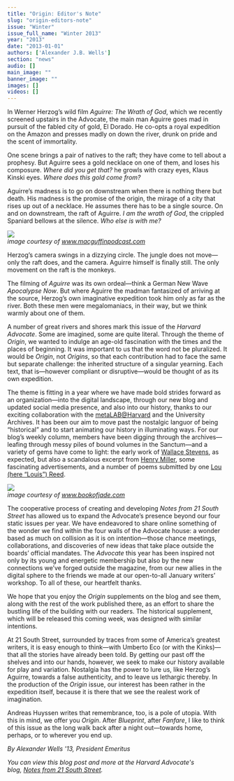 ```yaml
---
title: "Origin: Editor's Note"
slug: "origin-editors-note"
issue: "Winter"
issue_full_name: "Winter 2013"
year: "2013"
date: "2013-01-01"
authors: ['Alexander J.B. Wells']
section: "news"
audio: []
main_image: ""
banner_image: ""
images: []
videos: []
---
```

In Werner Herzog’s wild film *Aguirre: The Wrath of God*, which we recently screened upstairs in the Advocate, the main man Aguirre goes mad in pursuit of the fabled city of gold, El Dorado. He co-opts a royal expedition on the Amazon and presses madly on down the river, drunk on pride and the scent of immortality.

One scene brings a pair of natives to the raft; they have come to tell about a prophesy. But Aguirre sees a gold necklace on one of them, and loses his composure. *Where did you get that?* he growls with crazy eyes, Klaus Kinski eyes. *Where does this gold come from?*

Aguirre’s madness is to go on downstream when there is nothing there but death. His madness is the promise of the origin, the mirage of a city that rises up out of a necklace. He assumes there has to be a single source. On and on downstream, the raft of Aguirre. *I am the wrath of God*, the crippled Spaniard bellows at the silence. *Who else is with me?*

*![](http://farm8.staticflickr.com/7023/6710161165_2f4e4bee99.jpg)  
image courtesy of www.macguffinpodcast.com*

Herzog’s camera swings in a dizzying circle. The jungle does not move—only the raft does, and the camera. Aguirre himself is finally still. The only movement on the raft is the monkeys.

The filming of *Aguirre* was its own ordeal—think a German New Wave *Apocalypse Now*. But where Aguirre the madman fantasized of arriving at the source, Herzog’s own imaginative expedition took him only as far as the river. Both these men were megalomaniacs, in their way, but we think warmly about one of them.

A number of great rivers and shores mark this issue of the *Harvard Advocate*. Some are imagined, some are quite literal. Through the theme of *Origin*, we wanted to indulge an age-old fascination with the times and the places of beginning. It was important to us that the word not be pluralized. It would be *Origin*, not *Origins*, so that each contribution had to face the same but separate challenge: the inherited structure of a singular yearning. Each text, that is—however compliant or disruptive—would be thought of as its own expedition.

The theme is fitting in a year where we have made bold strides forward as an organization—into the digital landscape, through our new blog and updated social media presence, and also into our history, thanks to our exciting collaboration with the [metaLAB@Harvard](http://metalab.harvard.edu/about/) and the University Archives. It has been our aim to move past the nostalgic languor of being “historical” and to start animating our history in illuminating ways. For our blog’s weekly column, members have been digging through the archives—leafing through messy piles of bound volumes in the Sanctum—and a variety of gems have come to light: the early work of [Wallace Stevens](http://theadvocateblog.net/2012/11/21/from-the-archives-wallace-stevens/), as expected, but also a scandalous excerpt from [Henry Miller](http://theadvocateblog.net/2013/02/06/from-the-archives-henry-miller/), some fascinating advertisements, and a number of poems submitted by one [Lou (here “Louis”) Reed](http://theadvocateblog.net/2012/11/13/from-the-archives-the-velvet-undergrounds-lou-reed/).

![](http://www.bookofjade.com/pictures/harvardadvocatepic.jpg)  
*image courtesy of www.bookofjade.com*

The cooperative process of creating and developing *Notes from 21 South Street* has allowed us to expand the Advocate’s presence beyond our four static issues per year. We have endeavored to share online something of the wonder we find within the four walls of the Advocate house: a wonder based as much on collision as it is on intention—those chance meetings, collaborations, and discoveries of new ideas that take place outside the boards’ official mandates. The *Advocate* this year has been inspired not only by its young and energetic membership but also by the new connections we’ve forged outside the magazine, from our new allies in the digital sphere to the friends we made at our open-to-all January writers’ workshop. To all of these, our heartfelt thanks.

We hope that you enjoy the *Origin* supplements on the blog and see them, along with the rest of the work published there, as an effort to share the bustling life of the building with our readers. The historical supplement, which will be released this coming week, was designed with similar intentions.

At 21 South Street, surrounded by traces from some of America’s greatest writers, it is easy enough to think—with Umberto Eco (or with the Kinks)—that all the stories have already been told. By getting our past off the shelves and into our hands, however, we seek to make our history available for play and variation. Nostalgia has the power to lure us, like Herzog’s Aguirre, towards a false authenticity, and to leave us lethargic thereby. In the production of the *Origin* issue, our interest has been rather in the expedition itself, because it is there that we see the realest work of imagination.

Andreas Huyssen writes that remembrance, too, is a pole of utopia. With this in mind, we offer you *Origin*. After *Blueprint*, after *Fanfare*, I like to think of this issue as the long walk back after a night out—towards home, perhaps, or to wherever you end up.

*By Alexander Wells '13, President Emeritus*

*You can view this blog post and more at the Harvard Advocate's blog, [Notes from 21 South Street](http://www.theadvocateblog.net).*

